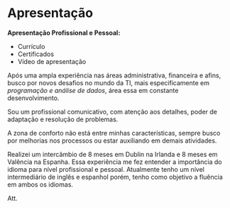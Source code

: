 # Apresentação

 **Apresentação Profissional e Pessoal:**
 - Currículo
 - Certificados
 - Vídeo de apresentação

Após uma ampla experiência nas áreas administrativa, financeira e afins, busco por novos desafios no mundo da TI, mais especificamente em *programação e análise de dados*, área essa em constante desenvolvimento.

Sou um profissional comunicativo, com atenção aos detalhes, poder de adaptação e resolução de problemas.

A zona de conforto não está entre minhas características, sempre busco por melhorias nos processos ou estar auxiliando em demais atividades.

Realizei um intercâmbio de 8 meses em Dublin na Irlanda e 8 meses em Valência na Espanha. Essa experiência me fez entender a importância do idioma para nível profissional e pessoal. Atualmente tenho um nível intermediário de inglês e espanhol porém, tenho como objetivo a fluência em ambos os idiomas.

Att.
